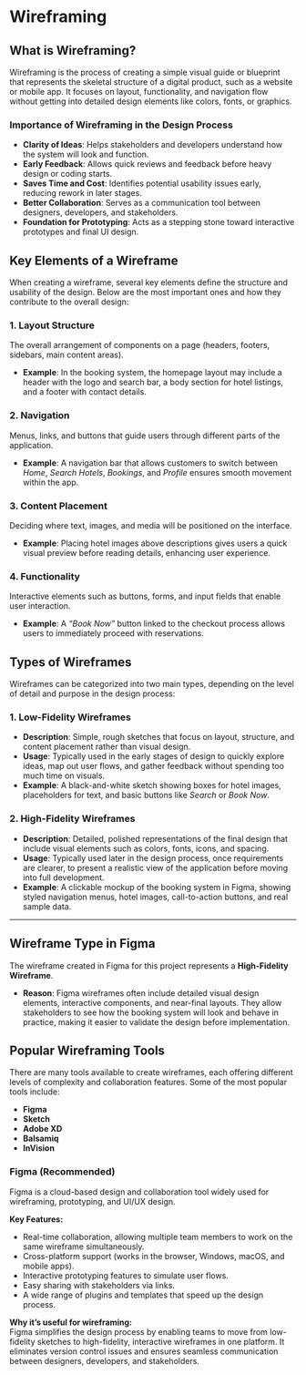# Wireframing

## What is Wireframing?
Wireframing is the process of creating a simple visual guide or blueprint that represents the skeletal structure of a digital product, such as a website or mobile app. It focuses on layout, functionality, and navigation flow without getting into detailed design elements like colors, fonts, or graphics.

### Importance of Wireframing in the Design Process
- **Clarity of Ideas**: Helps stakeholders and developers understand how the system will look and function.  
- **Early Feedback**: Allows quick reviews and feedback before heavy design or coding starts.  
- **Saves Time and Cost**: Identifies potential usability issues early, reducing rework in later stages.  
- **Better Collaboration**: Serves as a communication tool between designers, developers, and stakeholders.  
- **Foundation for Prototyping**: Acts as a stepping stone toward interactive prototypes and final UI design.

## Key Elements of a Wireframe

When creating a wireframe, several key elements define the structure and usability of the design. Below are the most important ones and how they contribute to the overall design:

### 1. Layout Structure
The overall arrangement of components on a page (headers, footers, sidebars, main content areas).  
- **Example**: In the booking system, the homepage layout may include a header with the logo and search bar, a body section for hotel listings, and a footer with contact details.

### 2. Navigation
Menus, links, and buttons that guide users through different parts of the application.  
- **Example**: A navigation bar that allows customers to switch between *Home*, *Search Hotels*, *Bookings*, and *Profile* ensures smooth movement within the app.

### 3. Content Placement
Deciding where text, images, and media will be positioned on the interface.  
- **Example**: Placing hotel images above descriptions gives users a quick visual preview before reading details, enhancing user experience.

### 4. Functionality
Interactive elements such as buttons, forms, and input fields that enable user interaction.  
- **Example**: A *“Book Now”* button linked to the checkout process allows users to immediately proceed with reservations.

## Types of Wireframes

Wireframes can be categorized into two main types, depending on the level of detail and purpose in the design process:

### 1. Low-Fidelity Wireframes
- **Description**: Simple, rough sketches that focus on layout, structure, and content placement rather than visual design.  
- **Usage**: Typically used in the early stages of design to quickly explore ideas, map out user flows, and gather feedback without spending too much time on visuals.  
- **Example**: A black-and-white sketch showing boxes for hotel images, placeholders for text, and basic buttons like *Search* or *Book Now*.  

### 2. High-Fidelity Wireframes
- **Description**: Detailed, polished representations of the final design that include visual elements such as colors, fonts, icons, and spacing.  
- **Usage**: Typically used later in the design process, once requirements are clearer, to present a realistic view of the application before moving into full development.  
- **Example**: A clickable mockup of the booking system in Figma, showing styled navigation menus, hotel images, call-to-action buttons, and real sample data.  

---

## Wireframe Type in Figma

The wireframe created in Figma for this project represents a **High-Fidelity Wireframe**.  
- **Reason**: Figma wireframes often include detailed visual design elements, interactive components, and near-final layouts. They allow stakeholders to see how the booking system will look and behave in practice, making it easier to validate the design before implementation.

## Popular Wireframing Tools

There are many tools available to create wireframes, each offering different levels of complexity and collaboration features. Some of the most popular tools include:

- **Figma**  
- **Sketch**  
- **Adobe XD**  
- **Balsamiq**  
- **InVision**

### Figma (Recommended)

Figma is a cloud-based design and collaboration tool widely used for wireframing, prototyping, and UI/UX design.  

**Key Features:**
- Real-time collaboration, allowing multiple team members to work on the same wireframe simultaneously.  
- Cross-platform support (works in the browser, Windows, macOS, and mobile apps).  
- Interactive prototyping features to simulate user flows.  
- Easy sharing with stakeholders via links.  
- A wide range of plugins and templates that speed up the design process.  

**Why it’s useful for wireframing:**  
Figma simplifies the design process by enabling teams to move from low-fidelity sketches to high-fidelity, interactive wireframes in one platform. It eliminates version control issues and ensures seamless communication between designers, developers, and stakeholders.  
